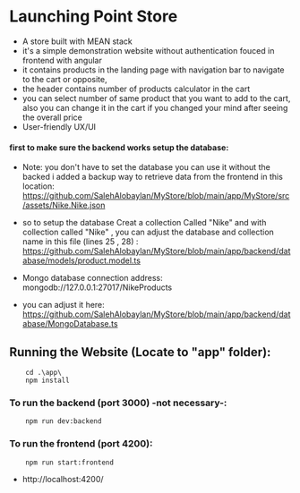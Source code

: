 # Launching Point Store
- A store built with MEAN stack
- it's a simple demonstration website without authentication fouced in frontend with angular
- it contains products in the landing page with navigation bar to navigate to the cart or opposite,
- the header contains number of products calculator in the cart
- you can select number of same product that you want to add to the cart, also you can change it in the cart if you changed your mind after seeing the overall price
- User-friendly UX/UI

#### first to make sure the backend works setup the database:

* Note: you don't have to set the database you can use it without the backed i added a backup way to retrieve data from the frontend in this location:  https://github.com/SalehAlobaylan/MyStore/blob/main/app/MyStore/src/assets/Nike.Nike.json

* so to setup the database Creat a collection Called "Nike" and with collection called "Nike" ,
    you can adjust the database and collection name in this file (lines 25 , 28) : https://github.com/SalehAlobaylan/MyStore/blob/main/app/backend/database/models/product.model.ts
* Mongo database connection address:
        mongodb://127.0.0.1:27017/NikeProducts
* you can adjust it here: https://github.com/SalehAlobaylan/MyStore/blob/main/app/backend/database/MongoDatabase.ts

## Running the Website (Locate to "app" folder):
        cd .\app\
        npm install
### To run the backend (port 3000) -not necessary-:
        npm run dev:backend
### To run the frontend (port 4200):
        npm run start:frontend
- http://localhost:4200/
